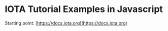 # IOTA Tutorial Examples in Javascript

Starting point: [https://docs.iota.org](https://docs.iota.org)
